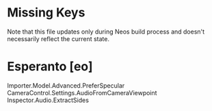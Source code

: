 # Missing Keys
Note that this file updates only during Neos build process and doesn't necessarily reflect the current state.

# Esperanto [eo]
Importer.Model.Advanced.PreferSpecular  
CameraControl.Settings.AudioFromCameraViewpoint  
Inspector.Audio.ExtractSides  

